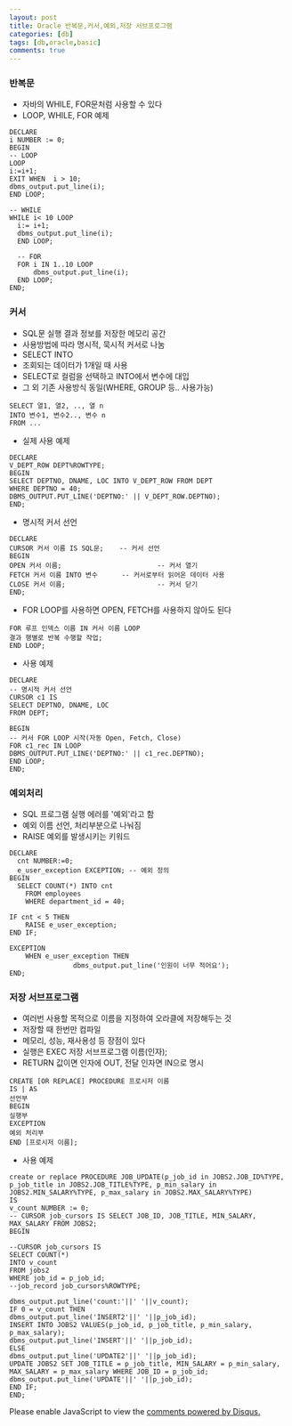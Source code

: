 ```yaml
---
layout: post
title: Oracle 반복문,커서,예외,저장 서브프로그램 
categories: [db]
tags: [db,oracle,basic]
comments: true
---
```

### 반복문
- 자바의 WHILE, FOR문처럼 사용할 수 있다
- LOOP, WHILE, FOR 예제
~~~
DECLARE
i NUMBER := 0;
BEGIN
-- LOOP
LOOP
i:=i+1;
EXIT WHEN  i > 10;
dbms_output.put_line(i);
END LOOP;

-- WHILE
WHILE i< 10 LOOP
  i:= i+1;
  dbms_output.put_line(i);
  END LOOP;
  
  -- FOR
  FOR i IN 1..10 LOOP
      dbms_output.put_line(i);
  END LOOP;
END;
~~~

### 커서
- SQL문 실행 결과 정보를 저장한 메모리 공간
- 사용방법에 따라 명시적, 묵시적 커서로 나눔
- SELECT INTO
- 조회되는 데이터가 1개일 때 사용
- SELECT로 컬럼을 선택하고 INTO에서 변수에 대입
- 그 외 기존 사용방식 동일(WHERE, GROUP 등.. 사용가능)

~~~
SELECT 열1, 열2, .., 열 n
INTO 변수1, 변수2.., 변수 n
FROM ...
~~~
- 실제 사용 예제

~~~
DECLARE
V_DEPT_ROW DEPT%ROWTYPE;
BEGIN
SELECT DEPTNO, DNAME, LOC INTO V_DEPT_ROW FROM DEPT
WHERE DEPTNO = 40;
DBMS_OUTPUT.PUT_LINE('DEPTNO:' || V_DEPT_ROW.DEPTNO);
END;
~~~
- 명시적 커서 선언

~~~
DECLARE
CURSOR 커서 이름 IS SQL문;    -- 커서 선언
BEGIN
OPEN 커서 이름;                        -- 커서 열기
FETCH 커서 이름 INTO 변수      -- 커서로부터 읽어온 데이터 사용
CLOSE 커서 이름;                       -- 커서 닫기
END;
~~~

- FOR LOOP를 사용하면 OPEN, FETCH를 사용하지 않아도 된다
~~~
FOR 루프 인덱스 이름 IN 커서 이름 LOOP
결과 행별로 반복 수행할 작업;
END LOOP;
~~~

- 사용 예제
~~~
DECLARE
-- 명시적 커서 선언
CURSOR c1 IS
SELECT DEPTNO, DNAME, LOC
FROM DEPT;

BEGIN
-- 커서 FOR LOOP 시작(자동 Open, Fetch, Close)
FOR c1_rec IN LOOP
DBMS_OUTPUT.PUT_LINE('DEPTNO:' || c1_rec.DEPTNO);
END LOOP;
END;
~~~

### 예외처리
- SQL 프로그램 실행 에러를 '예외'라고 함
- 예외 이름 선언, 처리부분으로 나눠짐
- RAISE 예외를 발생시키는 키워드

~~~
DECLARE
  cnt NUMBER:=0;
  e_user_exception EXCEPTION; -- 예외 정의
BEGIN
  SELECT COUNT(*) INTO cnt
    FROM employees
    WHERE department_id = 40;
  
IF cnt < 5 THEN
    RAISE e_user_exception;
END IF;

EXCEPTION
    WHEN e_user_exception THEN
                dbms_output.put_line('인원이 너무 적어요');
END;
~~~

### 저장 서브프로그램
- 여러번 사용할 목적으로 이름을 지정하여 오라클에 저장해두는 것
- 저장할 때 한번만 컴파일
- 메모리, 성능, 재사용성 등 장점이 있다
- 실행은 EXEC 저장 서브프로그램 이름(인자);
- RETURN 값이면 인자에 OUT, 전달 인자면 IN으로 명시
~~~
CREATE [OR REPLACE] PROCEDURE 프로시저 이름
IS | AS
선언부
BEGIN
실행부
EXCEPTION
예외 처리부
END [프로시저 이름];
~~~
- 사용 예제

~~~
create or replace PROCEDURE JOB_UPDATE(p_job_id in JOBS2.JOB_ID%TYPE, p_job_title in JOBS2.JOB_TITLE%TYPE, p_min_salary in JOBS2.MIN_SALARY%TYPE, p_max_salary in JOBS2.MAX_SALARY%TYPE)
IS
v_count NUMBER := 0;
-- CURSOR job_cursors IS SELECT JOB_ID, JOB_TITLE, MIN_SALARY, MAX_SALARY FROM JOBS2;
BEGIN

--CURSOR job_cursors IS
SELECT COUNT(*)
INTO v_count
FROM jobs2
WHERE job_id = p_job_id;
--job_record job_cursors%ROWTYPE;

dbms_output.put_line('count:'||' '||v_count);
IF 0 = v_count THEN
dbms_output.put_line('INSERT2'||' '||p_job_id);
INSERT INTO JOBS2 VALUES(p_job_id, p_job_title, p_min_salary, p_max_salary);
dbms_output.put_line('INSERT'||' '||p_job_id);
ELSE
dbms_output.put_line('UPDATE2'||' '||p_job_id);
UPDATE JOBS2 SET JOB_TITLE = p_job_title, MIN_SALARY = p_min_salary, MAX_SALARY = p_max_salary WHERE JOB_ID = p_job_id;
dbms_output.put_line('UPDATE'||' '||p_job_id);
END IF;
END;
~~~

<div id="disqus_thread"></div>
<script>

/**
*  RECOMMENDED CONFIGURATION VARIABLES: EDIT AND UNCOMMENT THE SECTION BELOW TO INSERT DYNAMIC VALUES FROM YOUR PLATFORM OR CMS.
*  LEARN WHY DEFINING THESE VARIABLES IS IMPORTANT: https://disqus.com/admin/universalcode/#configuration-variables*/
/*
var disqus_config = function () {
this.page.url = PAGE_URL;  // Replace PAGE_URL with your page's canonical URL variable
this.page.identifier = PAGE_IDENTIFIER; // Replace PAGE_IDENTIFIER with your page's unique identifier variable
};
*/
(function() { // DON'T EDIT BELOW THIS LINE
var d = document, s = d.createElement('script');
s.src = 'https://parkwonhui.disqus.com/embed.js';
s.setAttribute('data-timestamp', +new Date());
(d.head || d.body).appendChild(s);
})();
</script>
<noscript>Please enable JavaScript to view the <a href="https://disqus.com/?ref_noscript">comments powered by Disqus.</a></noscript>
                            
